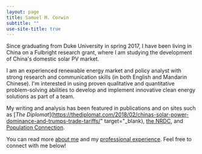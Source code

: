 ```yaml
---
layout: page
title: Samuel M. Corwin
subtitle: ""
use-site-title: true
---
```


Since graduating from Duke University in spring 2017, I have been living in China on a Fulbright research grant, where I am studying the development of China's domestic solar PV market.

I am an experienced renewable energy market and policy analyst with strong research and communication skills (in both English and Mandarin Chinese). I'm interested in using proven qualitative and quantitative problem-solving abilities to develop and implement innovative clean energy solutions as part of a team.

My writing and analysis has been featured in publications and on sites such as [*The Diplomat*](https://thediplomat.com/2018/02/chinas-solar-power-dominance-and-trumps-trade-tariffs/" target="_blank), [the NRDC](https://www.nrdc.org/experts/deron-lovaas/channel-square-where-sustainability-meets-affordability), and [Population Connection](http://www.populationconnectionaction.org/2015/12/17/food-security-a-formidable-foe-for-a-nation-of-1-3-billion/).

You can read more [about me](https://smcorwin.github.io/aboutme/) and my [professional experience](https://smcorwin.github.io/profex/). Feel free to connect with me below!
